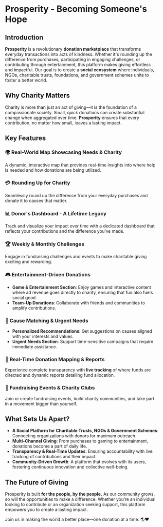 # Prosperity - Becoming Someone's Hope

## Introduction
**Prosperity** is a revolutionary **donation marketplace** that transforms everyday transactions into acts of kindness. Whether it's rounding up the difference from purchases, participating in engaging challenges, or contributing through entertainment, this platform makes giving effortless and impactful. Our goal is to create a **social ecosystem** where individuals, NGOs, charitable trusts, foundations, and government schemes unite to foster a better world.

## Why Charity Matters
Charity is more than just an act of giving—it is the foundation of a compassionate society. Small, quick donations can create substantial change when aggregated over time. **Prosperity** ensures that every contribution, no matter how small, leaves a lasting impact.

## Key Features
### 🌍 **Real-World Map Showcasing Needs & Charity**  
A dynamic, interactive map that provides real-time insights into where help is needed and how donations are being utilized.

### 💳 **Rounding Up for Charity**  
Seamlessly round up the difference from your everyday purchases and donate it to causes that matter.

### 📊 **Donor's Dashboard - A Lifetime Legacy**  
Track and visualize your impact over time with a dedicated dashboard that reflects your contributions and the difference you've made.

### 🏆 **Weekly & Monthly Challenges**  
Engage in fundraising challenges and events to make charitable giving exciting and rewarding.

### 🎮 **Entertainment-Driven Donations**  
- **Game & Entertainment Section**: Enjoy games and interactive content where ad revenue goes directly to charity, ensuring that fun also fuels social good.
- **Team-Up Donations**: Collaborate with friends and communities to amplify contributions.

### 🤝 **Cause Matching & Urgent Needs**  
- **Personalized Recommendations**: Get suggestions on causes aligned with your interests and values.
- **Urgent Needs Section**: Support time-sensitive campaigns that require immediate assistance.

### 🔄 **Real-Time Donation Mapping & Reports**  
Experience complete transparency with **live tracking** of where funds are directed and dynamic reports detailing fund allocation.

### 📢 **Fundraising Events & Charity Clubs**  
Join or create fundraising events, build charity communities, and take part in a movement bigger than yourself.

## What Sets Us Apart?
- **A Social Platform for Charitable Trusts, NGOs & Government Schemes**: Connecting organizations with donors for maximum outreach.
- **Multi-Channel Giving**: From purchases to gaming to entertainment, donations become a part of daily life.
- **Transparency & Real-Time Updates**: Ensuring accountability with live tracking of contributions and their impact.
- **Community-Driven Growth**: A platform that evolves with its users, fostering continuous innovation and collective well-being.

## The Future of Giving
Prosperity is built **for the people, by the people.** As our community grows, so will the opportunities to make a difference. Whether you're an individual looking to contribute or an organization seeking support, this platform empowers you to create a lasting impact.

Join us in making the world a better place—one donation at a time. 🌎❤️

